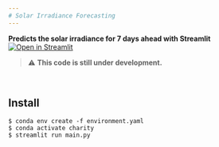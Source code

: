 ```yaml
---
# Solar Irradiance Forecasting
---
```


**Predicts the solar irradiance for 7 days ahead with Streamlit** [![Open in Streamlit](https://static.streamlit.io/badges/streamlit_badge_black_white.svg)](https://solar-irradiance-forecast.streamlit.app/)
<br>

> :warning: **This code is still under development.**

<br>

## Install
```shell
$ conda env create -f environment.yaml
$ conda activate charity
$ streamlit run main.py
```

<br>

<!-- <img src="https://media.giphy.com/media/EMgM2jxa1FH8nf7Z4o/giphy.gif" width="600"> -->
